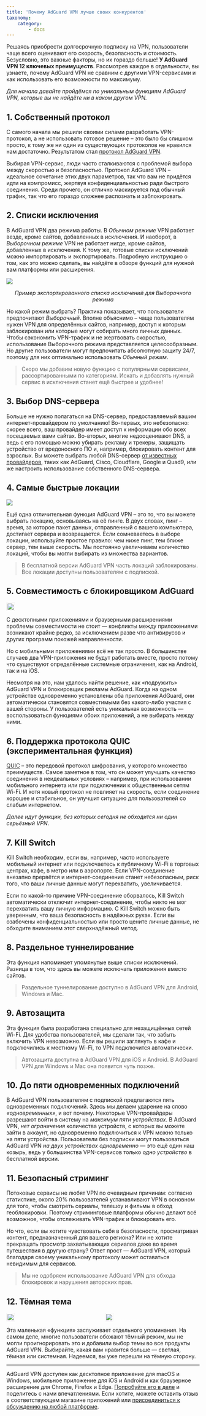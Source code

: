 ```yaml
---
title: 'Почему AdGuard VPN лучше своих конкурентов'
taxonomy:
    category:
        - docs
---
```


Решаясь приобрести долгосрочную подписку на VPN, пользователи чаще всего оценивают его скорость, безопасность и стоимость. Безусловно, это важные факторы, но их гораздо больше! **У AdGuard VPN 12 ключевых преимуществ**. Рассмотрев каждое в отдельности, вы узнаете, почему AdGuard VPN не сравним с другими VPN-сервисами и как использовать его возможности по максимуму. 

*Для начала давайте пройдёмся по уникальным функциям AdGuard VPN, которые вы не найдёте ни в каком другом VPN.*

## 1. Собственный протокол
С самого начала мы решили своими силами разработать VPN-протокол, а не использовать готовое решение – это было бы слишком просто, к тому же ни один  из существующих протоколов не нравился нам достаточно. Результатом стал [протокол AdGuard VPN](https://kb.adguard.com/ru/vpn/adguard-vpn-general/how-adguard-vpn-protocol-works). 

Выбирая VPN-сервис, люди часто сталкиваются с проблемой выбора между скоростью и безопасностью. Протокол  AdGuard VPN – идеальное сочетание этих двух параметров, так что вам не придётся идти на компромисс, жертвуя конфиденциальностью ради быстрого соединения. Среди прочего, он отлично маскируется под обычный трафик, так что его гораздо сложнее распознать и заблокировать.

## 2. Списки исключения
В AdGuard VPN два режима работы. В *Обычном режиме* VPN работает везде, кроме сайтов, добавленных в исключения. И наоборот, в *Выборочном режиме* VPN не работает нигде, кроме сайтов, добавленных в исключения. К тому же, готовые списки исключений можно импортировать и экспортировать. Подробную инструкцию о том, как это можно сделать, вы найдёте в обзоре функций для нужной вам платформы или расширения. 

<img src="https://cdn.adguard.com/public/Adguard/Blog/vpn_export_exclusions.png?" style="max-width: 700px" /><p align="center"><i>Пример экспортированного списка исключений для Выборочного режима</i><p>

Но какой режим выбрать? Практика показывает, что пользователи предпочитают *Выборочный*. Вполне объяснимо – чаще пользователям нужен VPN для определённых сайтов, например, доступ к которым заблокирован или которые могут собирать много личных данных. Чтобы сэкономить VPN-трафик и не жертвовать скоростью, использование Выборочного режима представляется целесообразным. Но другие пользователи могут предпочитать абсолютную защиту 24/7, поэтому для них оптимально использовать *Обычный режим*.

> Скоро мы добавим новую функцию с популярными сервисами, рассортированными по категориям. Искать и добавлять нужный сервис в исключения станет ещё быстрее и удобнее! 

## 3. Выбор DNS-сервера
Больше не нужно полагаться на DNS-сервер, предоставляемый вашим интернет-провайдером по умолчанию! Во-первых, это небезопасно: скорее всего, ваш провайдер имеет доступ к информации обо всех посещаемых вами сайтах. Во-вторых, многие недооценивают DNS, а ведь с его помощью можно убирать рекламу и трекеры, защищать устройство от вредоносного ПО и, например, блокировать контент для взрослых. Вы можете выбрать любой DNS-сервер [от известных провайдеров](https://kb.adguard.com/ru/general/dns-providers), таких как AdGuard, Cisco, Cloudflare, Google и Quad9, или же настроить использование собственного DNS-сервера.

## 4. Самые быстрые локации
    
<img src="https://cdn.adguard.com/public/Adguard/Blog/vpn/release/VPN_for_Mac/main-ru.png">
    
Ещё одна отличительная функция AdGuard VPN – это то, что вы можете выбрать локацию, основываясь на её пинге. В двух словах, пинг – время, за которое пакет данных, отправленный с вашего компьютера, достигает сервера и возвращается. Если сомневаетесь в выборе локации, используйте простое правило: чем ниже пинг, тем ближе сервер, тем выше скорость. Мы постоянно увеличиваем количество локаций, чтобы вы могли выбирать из множества вариантов.

> В бесплатной версии AdGuard VPN часть локаций заблокированы. Все локации доступны пользователям с подпиской.

## 5. Совместимость с блокировщиком AdGuard
    
<img src="https://cdn.adguard.com/public/Adguard/kb/VPN/android_compatibility_mode_ru.png" style="border: 1px solid #efefef; max-width: 350px; padding: 2px;">

С десктопными приложениями и браузерными расширениями проблемы совместимости не стоит — конфликты между приложениями возникают крайне редко, за исключением разве что антивирусов и других программ похожей направленности.

Но с мобильными приложениями всё не так просто. В большинстве случаев два VPN-приложения не будут работать вместе, просто потому что существуют определённые системные ограничения, как на Android, так и на iOS.

Несмотря на это, нам удалось найти решение, как «подружить» AdGuard VPN и блокировщик рекламы AdGuard. Когда на одном устройстве одновременно установлены оба приложения AdGuard, они автоматически становятся совместимыми без какого-либо участия с вашей стороны. У пользователей есть уникальная возможность — воспользоваться функциями обоих приложений, а не выбирать между ними.

## 6. Поддержка протокола QUIC (экспериментальная функция)
[QUIC](https://adguard.com/ru/blog/dns-over-quic.html#whatisquic) – это передовой протокол шифрования, у которого множество преимуществ. Самое заметное в том, что он может улучшать качество соединения в неидеальных условиях – например, при использовании мобильного интернета или при подключении к общественным сетям Wi-Fi. И хотя новый протокол не повлияет на скорость, если соединение хорошее и стабильное, он улучшит ситуацию для пользователей со слабым интернетом.

*Далее идут функции, без которых сегодня не обходится ни один серьёзный VPN*. 

## 7. Kill Switch
Kill Switch необходим, если вы, например, часто используете мобильный интернет или подключаетесь к публичному Wi-Fi в торговых центрах, кафе, в метро или в аэропорте. Если VPN-соединение внезапно прервётся и интернет-соединение станет небезопасным, риск того, что ваши личные данные могут перехватить, увеличивается.

Если по какой-то причине VPN-соединение оборвалось, Kill Switch автоматически отключит интернет-соединение, чтобы никто не мог перехватить вашу личную информацию. С Kill Switch можно быть уверенным, что ваша безопасность в надёжных руках. Если вы озабочены конфиденциальностью или просто цените личные данные, не обходите вниманием этот сверхнадёжный метод.

## 8. Раздельное туннелирование
Эта функция напоминает упомянутые выше списки исключений. Разница в том, что здесь вы можете исключать приложения вместо сайтов.

> Раздельное туннелирование доступно в AdGuard VPN для Android, Windows и Mac.
 
## 9. Автозащита
Эта функция была разработана специально для незащищённых сетей Wi-Fi. Для удобства пользователей, мы сделали так, что забыть включить VPN невозможно. Если вы решили заглянуть в кафе и подключились к местному Wi-Fi, то VPN подключится автоматически. 

> Автозащита доступна в AdGuard VPN для iOS и Android. В AdGuard VPN для Windows и Mac она появится чуть позже.

## 10. До пяти одновременных подключений
В AdGuard VPN пользователям с подпиской предлагаются пять одновременных подключений. Здесь мы делаем ударение на слово *«одновременных»*, и вот почему. Некоторые VPN-провайдеры разрешают войти в систему на *максимум пяти устройствах*. В AdGuard VPN, *нет ограничения* количества устройств, с которых вы можете зайти в аккаунт, но одновременно подключиться к VPN можно только на пяти устройства. Пользователи без подписки могут пользоваться AdGuard VPN *на двух устройствах одновременно* — это ещё один наш козырь, ведь у большинства VPN-сервисов только *одно устройство* в бесплатной версии.

## 11. Безопасный стриминг 
Потоковые сервисы не любят VPN по очевидным причинам: согласно статистике, около 20% пользователей устанавливают VPN в основном для того, чтобы смотреть сериалы, телешоу и фильмы в обход геоблокировки. Поэтому стриминговые платформы обычно делают всё возможное, чтобы отслеживать VPN-трафик и блокировать его.

Но что, если вы хотите чувствовать себя в безопасности, просматривая контент, предназначенный для вашего региона? Или не хотите прекращать просмотр захватывающих сериалов даже во время путешествия в другую страну? Ответ прост — AdGuard VPN, который благодаря своему уникальному протоколу может оставаться невидимым для сервисов.

> Мы не одобряем использование AdGuard VPN для обхода блокировок и нарушения авторских прав.

## 12. Тёмная тема
    
<div style="display:flex">
     <div style="flex:1;padding-right:5px;">
          <img src="https://cdn.adguard.com/public/Adguard/Blog/vpn/main_ru_white.png" style="border: 1px solid #efefef; max-width: 350px; padding: 2px;">
     </div>
     <div style="flex:1;padding-left:5px;">
          <img src="https://cdn.adguard.com/public/Adguard/Blog/vpn/main_ru_black.png" style="border: 1px solid #efefef; max-width: 350px; padding: 2px;">
     </div>
</div>

Эта маленькая «функция» заслуживает отдельного упоминания. На самом деле, многие пользователи обожают тёмный режим, мы не могли проигнорировать это и добавили выбор темы во все продукты AdGuard VPN. Выбирайте, какая вам нравится больше — светлая, тёмная или системная. Надеемся, вы уже перешли на тёмную сторону.

- - - - - 
 
AdGuard VPN доступен как десктопное приложение для macOS и Windows, мобильное приложение для iOS и Android и как браузерное расширение для Chrome, Firefox и Edge. [Попробуйте его в деле](https://adguard-vpn.com/ru/welcome.html) и поделитесь с нами впечатлениями. Если хотите, можете оставить отзыв в соответствующем магазине приложений или [присоединиться к обсуждению на любой платформе](https://adguard.com/ru/discuss.html).